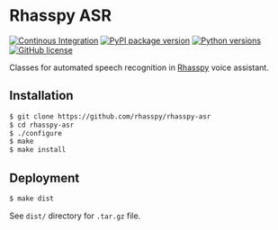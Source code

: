 # Rhasspy ASR

[![Continous Integration](https://github.com/rhasspy/rhasspy-asr/workflows/Tests/badge.svg)](https://github.com/rhasspy/rhasspy-asr/actions)
[![PyPI package version](https://img.shields.io/pypi/v/rhasspy-asr.svg)](https://pypi.org/project/rhasspy-asr)
[![Python versions](https://img.shields.io/pypi/pyversions/rhasspy-asr.svg)](https://www.python.org)
[![GitHub license](https://img.shields.io/github/license/rhasspy/rhasspy-asr.svg)](https://github.com/rhasspy/rhasspy-asr/blob/master/LICENSE)

Classes for automated speech recognition in [Rhasspy](https://github.com/synesthesiam/rhasspy) voice assistant.

## Installation

```bash
$ git clone https://github.com/rhasspy/rhasspy-asr
$ cd rhasspy-asr
$ ./configure
$ make
$ make install
```

## Deployment

```bash
$ make dist
```

See `dist/` directory for `.tar.gz` file.
